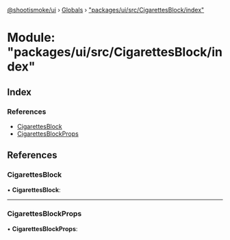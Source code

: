 [@shootismoke/ui](../README.md) › [Globals](../globals.md) › ["packages/ui/src/CigarettesBlock/index"](_packages_ui_src_cigarettesblock_index_.md)

# Module: "packages/ui/src/CigarettesBlock/index"

## Index

### References

* [CigarettesBlock](_packages_ui_src_cigarettesblock_index_.md#cigarettesblock)
* [CigarettesBlockProps](_packages_ui_src_cigarettesblock_index_.md#cigarettesblockprops)

## References

###  CigarettesBlock

• **CigarettesBlock**:

___

###  CigarettesBlockProps

• **CigarettesBlockProps**:
